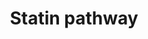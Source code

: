 ---
annotations:
- type: Pathway Ontology
  value: statin drug pathway
- type: Pathway Ontology
  value: hypercholesterolemia pathway
- type: Disease Ontology
  value: cardiovascular system disease
authors:
- Nsalomonis
- MaintBot
- Khanspers
- BruceConklin
- TestUser
- AlexanderPico
- Thomas
- Mkutmon
- Andra
- Egonw
- Ddigles
- Eweitz
description: 'Statins inhibit endogenous cholesterol production by competitive inhibition
  of HMG-CoA reductase (HMGCR), the enzyme that catalyzes conversion of HMG-CoA to
  mevalonate, an early rate-limiting step in cholesterol synthesis. This pathway delineates
  genes involved in statin pharmacogenomics, including genes involved in mediating
  the effects of statins on plasma lipoprotein metabolism.   Sources: [https://www.pharmgkb.org/pathway/PA2031
  PharmGKB] and [http://en.wikipedia.org/wiki/Statin Wikipedia]'
last-edited: 2021-05-23
organisms:
- Mus musculus
redirect_from:
- /index.php/Pathway:WP1
- /instance/WP1
schema-jsonld:
- '@context': https://schema.org/
  '@id': https://wikipathways.github.io/pathways/WP1.html
  '@type': Dataset
  creator:
    '@type': Organization
    name: WikiPathways
  description: 'Statins inhibit endogenous cholesterol production by competitive inhibition
    of HMG-CoA reductase (HMGCR), the enzyme that catalyzes conversion of HMG-CoA
    to mevalonate, an early rate-limiting step in cholesterol synthesis. This pathway
    delineates genes involved in statin pharmacogenomics, including genes involved
    in mediating the effects of statins on plasma lipoprotein metabolism.   Sources:
    [https://www.pharmgkb.org/pathway/PA2031 PharmGKB] and [http://en.wikipedia.org/wiki/Statin
    Wikipedia]'
  keywords:
  - Cholesterol
  - Apoc2
  - Ldlr
  - Apoe
  - Abca1
  - Apoc1
  - Cetp
  - Apoa4
  - Mttp
  - Scarb1
  - Lcat
  - Free FA
  - Statin
  - Lrp1
  - Phospholipid
  - Dgat1
  - Cholic acid
  - Soat1
  - Pltp
  - Cyp7a1
  - Hmgcr
  - Apoa1
  - Lipc
  - Acetyl-CoA
  - Apoc3
  - Triglycerides
  - Lpl
  - Cholesterol Ester
  license: CC0
  name: Statin pathway
seo: CreativeWork
title: Statin pathway
wpid: WP1
---